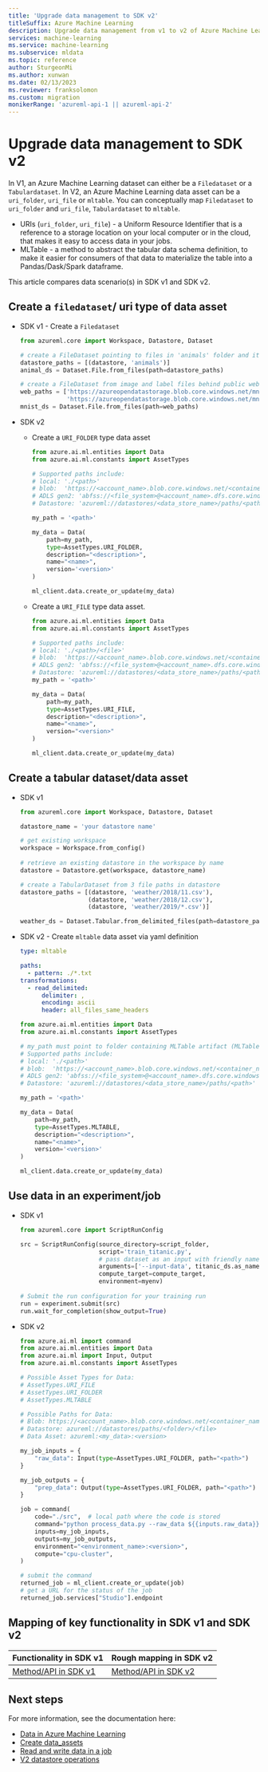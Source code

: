 ```yaml
---
title: 'Upgrade data management to SDK v2'
titleSuffix: Azure Machine Learning
description: Upgrade data management from v1 to v2 of Azure Machine Learning SDK
services: machine-learning
ms.service: machine-learning
ms.subservice: mldata
ms.topic: reference
author: SturgeonMi
ms.author: xunwan
ms.date: 02/13/2023
ms.reviewer: franksolomon
ms.custom: migration
monikerRange: 'azureml-api-1 || azureml-api-2'
---
```


# Upgrade data management to SDK v2

In V1, an Azure Machine Learning dataset can either be a `Filedataset` or a `Tabulardataset`.
In V2, an Azure Machine Learning data asset can be a `uri_folder`, `uri_file` or `mltable`.
You can conceptually map `Filedataset` to `uri_folder` and `uri_file`, `Tabulardataset` to `mltable`.

* URIs (`uri_folder`, `uri_file`) - a Uniform Resource Identifier that is a reference to a storage location on your local computer or in the cloud, that makes it easy to access data in your jobs.
* MLTable - a method to abstract the tabular data schema definition, to make it easier for consumers of that data to materialize the table into a Pandas/Dask/Spark dataframe.

This article compares data scenario(s) in SDK v1 and SDK v2.

## Create a `filedataset`/ uri type of data asset

* SDK v1 - Create a `Filedataset`

    ```python
    from azureml.core import Workspace, Datastore, Dataset
    
    # create a FileDataset pointing to files in 'animals' folder and its subfolders recursively
    datastore_paths = [(datastore, 'animals')]
    animal_ds = Dataset.File.from_files(path=datastore_paths)
    
    # create a FileDataset from image and label files behind public web urls
    web_paths = ['https://azureopendatastorage.blob.core.windows.net/mnist/train-images-idx3-ubyte.gz',
                 'https://azureopendatastorage.blob.core.windows.net/mnist/train-labels-idx1-ubyte.gz']
    mnist_ds = Dataset.File.from_files(path=web_paths)
    ```
    
* SDK v2
    * Create a `URI_FOLDER` type data asset

        ```python
        from azure.ai.ml.entities import Data
        from azure.ai.ml.constants import AssetTypes
        
        # Supported paths include:
        # local: './<path>'
        # blob:  'https://<account_name>.blob.core.windows.net/<container_name>/<path>'
        # ADLS gen2: 'abfss://<file_system>@<account_name>.dfs.core.windows.net/<path>/'
        # Datastore: 'azureml://datastores/<data_store_name>/paths/<path>'
        
        my_path = '<path>'
        
        my_data = Data(
            path=my_path,
            type=AssetTypes.URI_FOLDER,
            description="<description>",
            name="<name>",
            version='<version>'
        )
        
        ml_client.data.create_or_update(my_data)
        ```

    * Create a `URI_FILE` type data asset.
        ```python
        from azure.ai.ml.entities import Data
        from azure.ai.ml.constants import AssetTypes
        
        # Supported paths include:
        # local: './<path>/<file>'
        # blob:  'https://<account_name>.blob.core.windows.net/<container_name>/<path>/<file>'
        # ADLS gen2: 'abfss://<file_system>@<account_name>.dfs.core.windows.net/<path>/<file>'
        # Datastore: 'azureml://datastores/<data_store_name>/paths/<path>/<file>'
        my_path = '<path>'
        
        my_data = Data(
            path=my_path,
            type=AssetTypes.URI_FILE,
            description="<description>",
            name="<name>",
            version="<version>"
        )
        
        ml_client.data.create_or_update(my_data)
        ```

## Create a tabular dataset/data asset

* SDK v1

    ```python
    from azureml.core import Workspace, Datastore, Dataset
    
    datastore_name = 'your datastore name'
    
    # get existing workspace
    workspace = Workspace.from_config()
        
    # retrieve an existing datastore in the workspace by name
    datastore = Datastore.get(workspace, datastore_name)
    
    # create a TabularDataset from 3 file paths in datastore
    datastore_paths = [(datastore, 'weather/2018/11.csv'),
                       (datastore, 'weather/2018/12.csv'),
                       (datastore, 'weather/2019/*.csv')]
    
    weather_ds = Dataset.Tabular.from_delimited_files(path=datastore_paths)
    ```

* SDK v2 - Create `mltable` data asset via yaml definition

    ```yaml
    type: mltable
    
    paths:
      - pattern: ./*.txt
    transformations:
      - read_delimited:
          delimiter: ,
          encoding: ascii
          header: all_files_same_headers
    ```
    
    ```python
    from azure.ai.ml.entities import Data
    from azure.ai.ml.constants import AssetTypes
    
    # my_path must point to folder containing MLTable artifact (MLTable file + data
    # Supported paths include:
    # local: './<path>'
    # blob:  'https://<account_name>.blob.core.windows.net/<container_name>/<path>'
    # ADLS gen2: 'abfss://<file_system>@<account_name>.dfs.core.windows.net/<path>/'
    # Datastore: 'azureml://datastores/<data_store_name>/paths/<path>'
    
    my_path = '<path>'
    
    my_data = Data(
        path=my_path,
        type=AssetTypes.MLTABLE,
        description="<description>",
        name="<name>",
        version='<version>'
    )
    
    ml_client.data.create_or_update(my_data)
    ```

## Use data in an experiment/job

* SDK v1

    ```python
    from azureml.core import ScriptRunConfig
    
    src = ScriptRunConfig(source_directory=script_folder,
                          script='train_titanic.py',
                          # pass dataset as an input with friendly name 'titanic'
                          arguments=['--input-data', titanic_ds.as_named_input('titanic')],
                          compute_target=compute_target,
                          environment=myenv)
                                 
    # Submit the run configuration for your training run
    run = experiment.submit(src)
    run.wait_for_completion(show_output=True)
    ```

* SDK v2

    ```python
    from azure.ai.ml import command
    from azure.ai.ml.entities import Data
    from azure.ai.ml import Input, Output
    from azure.ai.ml.constants import AssetTypes
    
    # Possible Asset Types for Data:
    # AssetTypes.URI_FILE
    # AssetTypes.URI_FOLDER
    # AssetTypes.MLTABLE
    
    # Possible Paths for Data:
    # Blob: https://<account_name>.blob.core.windows.net/<container_name>/<folder>/<file>
    # Datastore: azureml://datastores/paths/<folder>/<file>
    # Data Asset: azureml:<my_data>:<version>
    
    my_job_inputs = {
        "raw_data": Input(type=AssetTypes.URI_FOLDER, path="<path>")
    }
    
    my_job_outputs = {
        "prep_data": Output(type=AssetTypes.URI_FOLDER, path="<path>")
    }
    
    job = command(
        code="./src",  # local path where the code is stored
        command="python process_data.py --raw_data ${{inputs.raw_data}} --prep_data ${{outputs.prep_data}}",
        inputs=my_job_inputs,
        outputs=my_job_outputs,
        environment="<environment_name>:<version>",
        compute="cpu-cluster",
    )
    
    # submit the command
    returned_job = ml_client.create_or_update(job)
    # get a URL for the status of the job
    returned_job.services["Studio"].endpoint
    ```

## Mapping of key functionality in SDK v1 and SDK v2

|Functionality in SDK v1|Rough mapping in SDK v2|
|-|-|
|[Method/API in SDK v1](/python/api/azureml-core/azureml.data)|[Method/API in SDK v2](/python/api/azure-ai-ml/azure.ai.ml.entities)|

## Next steps

For more information, see the documentation here:
* [Data in Azure Machine Learning](concept-data.md?tabs=uri-file-example%2Ccli-data-create-example)
* [Create data_assets](how-to-create-data-assets.md?tabs=CLI)
* [Read and write data in a job](how-to-read-write-data-v2.md)
* [V2 datastore operations](/python/api/azure-ai-ml/azure.ai.ml.operations.datastoreoperations)

